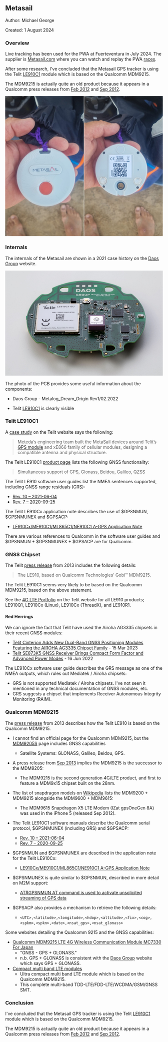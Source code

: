 ## Metasail

Author: Michael George

Created: 1 August 2024



### Overview

Live tracking has been used for the PWA at Fuerteventura in July 2024. The supplier is [Metasail.com](https://www.metasail.com/) where you can watch and replay the PWA [races](https://www.metasail.com/live/597/).

After some research, I've concluded that the Metasail GPS tracker is using the Telit [LE910C1](https://www.telit.com/devices/le910cx-linux/) module which is based on the Qualcomm MDM9215.

The MDM9215 is actually quite an old product because it appears in a Qualcomm press releases from [Feb 2012](https://www.qualcomm.com/news/releases/2012/02/qualcomm-announces-fifth-generation-embedded-data-connectivity-reference) and [Sep 2012](https://investor.qualcomm.com/news-events/press-releases/detail/317/qualcomm-second-generation-lte-chipsets-enable-high-speed).

![img](img/top+bottom.jpg)



### Internals

The internals of the Metasail are shown in a 2021 case history on the [Daos Group](https://www.daosgroup.it/en/casehistory/metasail-dream/#) website.

![img](img/Livia0017-1.jpg)



The photo of the PCB provides some useful information about the components:

- Daos Group - Metalog_Dream_Origin Rev1/02.2022

- Telit [LE910C1](https://www.telit.com/devices/le910cx-linux/) is clearly visible



### Telit LE910C1

A [case study](https://www.telit.com/resources/case-studies/metasail-high-seas-meet-high-accuracy/) on the Telit website says the following:

> Meteda’s engineering team built the MetaSail devices around Telit’s [GPS module](https://www.telit.com/modules-overview/positioning-timing-modules/) and xE866 family of cellular modules, designing a compatible antenna and physical structure.

The Telit LE910C1 [product page](https://www.telit.com/devices/le910cx-linux/) lists the following GNSS functionality:

> Simultaneous support of GPS, Glonass, Beidou, Galileo, QZSS

The Telit LE910 software user guides list the NMEA sentences supported, including GNSS range residuals (GRS):

- [Rev. 10 – 2021-06-04](https://sixfab.com/wp-content/uploads/2021/09/Telit_LE910Cx_Software_User_Guide_r10.pdf)
- [Rev. 7 – 2020-09-25](https://sixfab.com/wp-content/uploads/2021/02/Telit_LE910Cx_Software_User_Guide_r7.pdf)

The Telit LE910Cx application note describes the use of $GPSNMUN, $GPSNMUNEX and $GPSACP:

- [LE910Cx/ME910C1/ML865C1/NE910C1  A-GPS Application Note](https://sixfab.com/wp-content/uploads/2021/02/Telit_LE910Cx_ME910C1_ML865C1_NE910C1_A-GPS_Application_Note_r2.pdf)

There are various references to Qualcomm in the software user guides and $GPSNMUN + $GPSNMUNEX + $GPSACP are for Qualcomm.



### GNSS Chipset

The Telit [press release](https://www.telit.com/press/telit-expands-its-qualcomm-technologies-based-portfolio-with-new-lte-concept-product/) from 2013 includes the following details:

>  The LE910, based on Qualcomm Technologies’ Gobi™ MDM9215.

The Telit LE910C1 seems very likely to be based on the Qualcomm MDM9215, based on the above statement.

See the [4G LTE Portfolio](https://www.telit.com/modules-overview/cellular-lte/) on the Telit website for all LE910 products; LE910Q1, LE910Cx (Linux),  LE910Cx (ThreadX), and LE910R1.



#### Red Herrings

We can ignore the fact that Telit have used the Airoha AG3335 chipsets in their recent GNSS modules:

- [Telit Cinterion Adds New Dual-Band GNSS Positioning Modules Featuring the AIROHA AG3335 Chipset Family](https://www.telit.com/press/telit-cinterion-adds-new-dual-band-gnss-positioning-modules-featuring-airoha-ag3335-chipset-family/) - 15 Mar 2023
- [Telit SE873K5 GNSS Receiver Brings Compact Form Factor and Advanced Power Modes](https://www.telit.com/press/telit-se873k5-gnss-receiver-brings-compact-form-factor-and-advanced-power-modes/) - 16 Jun 2022

The LE910Cx software user guide describes the GRS message as one of the NMEA outputs, which rules out Mediatek / Airoha chipsets:

- GRS is not supported Mediatek / Airoha chipsets. I've not seen it mentioned in any technical documentation of GNSS modules, etc.
- GRS suggests a chipset that implements Receiver Autonomous Integrity Monitoring (RAIM).



### Qualcomm MDM9215

The [press release](https://www.telit.com/press/telit-expands-its-qualcomm-technologies-based-portfolio-with-new-lte-concept-product/) from 2013 describes how the Telit LE910 is based on the Qualcomm MDM9215.

- I cannot find an official page for the Qualcomm MDM9215, but the [MDM9205S](https://www.qualcomm.com/products/technology/modems/9205s-modem) page includes GNSS capabilities
    - Satellite Systems: GLONASS, Galileo, Beidou, GPS.
- A press release from [Sep 2013](https://www.qualcomm.com/news/releases/2012/09/qualcomm-second-generation-lte-chipsets-enable-high-speed-wireless) implies the MDM9215 is the successor to the MDM9205:
    - The MDM9215 is the second generation 4G/LTE product, and first to feature a MDM9x15 chipset built on the 28nm.

- The list of snapdragon models on [Wikipedia](https://en.wikipedia.org/wiki/List_of_Qualcomm_Snapdragon_modems#Qualcomm_Gobi) lists the MDM9200 + MDM9215 alongside the MDM9600 + MDM9615:
    - The MDM9615 Snapdragon X5 LTE Modem (IZat gpsOneGen 8A) was used in the iPhone 5 (released Sep 2012).

- The Telit LE910C1 software manuals describe the Qualcomm serial protocol, $GPSNMUNEX (including GRS) and $GPSACP:
  - [Rev. 10 – 2021-06-04](https://sixfab.com/wp-content/uploads/2021/09/Telit_LE910Cx_Software_User_Guide_r10.pdf)
  - [Rev. 7 – 2020-09-25](https://sixfab.com/wp-content/uploads/2021/02/Telit_LE910Cx_Software_User_Guide_r7.pdf)
- $GPSNMUN and $GPSNMUNEX are described in the application note for the Telit LE910Cx:
    - [LE910Cx/ME910C1/ML865C1/NE910C1  A-GPS Application Note](https://sixfab.com/wp-content/uploads/2021/02/Telit_LE910Cx_ME910C1_ML865C1_NE910C1_A-GPS_Application_Note_r2.pdf)
- $GPSNMUNEX is quite similar to $GPSNMUN, described in more detail on M2M support:
    - [AT$GPSNMUN AT command is used to activate unsolicited streaming of GPS data](https://m2msupport.net/m2msupport/atgpsnmun-unsolicited-nmea-data-configuration/)
- $GPSACP also provides a mechanism to retrieve the following details:
    - `<UTC>,<latitude>,<longitude>,<hdop>,<altitude>,<fix>,<cog>, <spkm>,<spkn>,<date>,<nsat_gps>,<nsat_glonass>`




Some websites detailing the Qualcomm 9215 and the GNSS capabilities:

- [Qualcomm MDM9215 LTE 4G Wireless Communication Module MC7330 For Japan](https://www.wirelesscommunicationmodule.com/sale-7563061-qualcomm-mdm9215-lte-4g-wireless-communication-module-mc7330-for-japan.html)
    - "GNSS - GPS + GLONASS."
    - n.b. GPS + GLONASS is consistent with the [Daos Group](https://www.daosgroup.it/en/casehistory/metasail-dream/#) website which says GPS + GLONASS.
- [Compact multi band LTE modules](https://www.texim-europe.com/news/238-Compact-multi-band-LTE-modules)
    - Ultra compact multi band LTE module which is based on the Qualcomm MDM9215.
    - This complete multi-band TDD-LTE/FDD-LTE/WCDMA/GSM/GNSS SMT.



### Conclusion

I've concluded that the Metasail GPS tracker is using the Telit [LE910C1](https://www.telit.com/devices/le910cx-linux/) module which is based on the Qualcomm MDM9215.

The MDM9215 is actually quite an old product because it appears in a Qualcomm press releases from [Feb 2012](https://www.qualcomm.com/news/releases/2012/02/qualcomm-announces-fifth-generation-embedded-data-connectivity-reference) and [Sep 2012](https://investor.qualcomm.com/news-events/press-releases/detail/317/qualcomm-second-generation-lte-chipsets-enable-high-speed).

